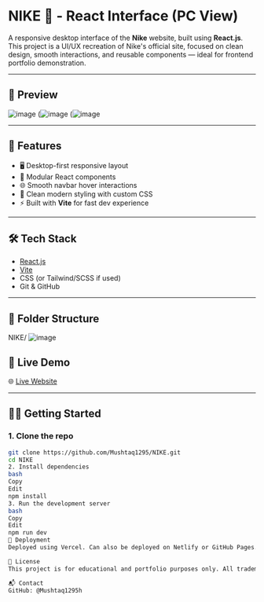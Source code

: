 

# NIKE 👟 - React Interface (PC View)

A responsive desktop interface of the **Nike** website, built using **React.js**. This project is a UI/UX recreation of Nike's official site, focused on clean design, smooth interactions, and reusable components — ideal for frontend portfolio demonstration.

---

## 📸 Preview



![image](https://github.com/user-attachments/assets/9aa8433d-28a5-4a9d-bec5-cd8fffb404f9)
(![image](https://github.com/user-attachments/assets/d1f99cc0-27cd-4a7d-a92a-29b9c62f2675)
(![image](https://github.com/user-attachments/assets/fb839cdf-4134-48fb-920c-22a2cd1799d2)


---

## 🚀 Features

- 🖥️ Desktop-first responsive layout
- 🧩 Modular React components
- 🌐 Smooth navbar hover interactions
- 🎨 Clean modern styling with custom CSS
- ⚡ Built with **Vite** for fast dev experience

---

## 🛠️ Tech Stack

- [React.js](https://reactjs.org/)
- [Vite](https://vitejs.dev/)
- CSS (or Tailwind/SCSS if used)
- Git & GitHub

---

## 📂 Folder Structure



NIKE/
![image](https://github.com/user-attachments/assets/de295126-1b96-4e12-81e6-00959b762c95)

## 🔗 Live Demo

🌐 <a href="https://nike-livid-sigma.vercel.app/" target="_blank"> Live Website</a>

---

## 🧑‍💻 Getting Started

### 1. Clone the repo

```bash
git clone https://github.com/Mushtaq1295/NIKE.git
cd NIKE
2. Install dependencies
bash
Copy
Edit
npm install
3. Run the development server
bash
Copy
Edit
npm run dev
🚀 Deployment
Deployed using Vercel. Can also be deployed on Netlify or GitHub Pages.

📜 License
This project is for educational and portfolio purposes only. All trademarks and assets related to Nike are the property of Nike, Inc.

📬 Contact
GitHub: @Mushtaq1295h
